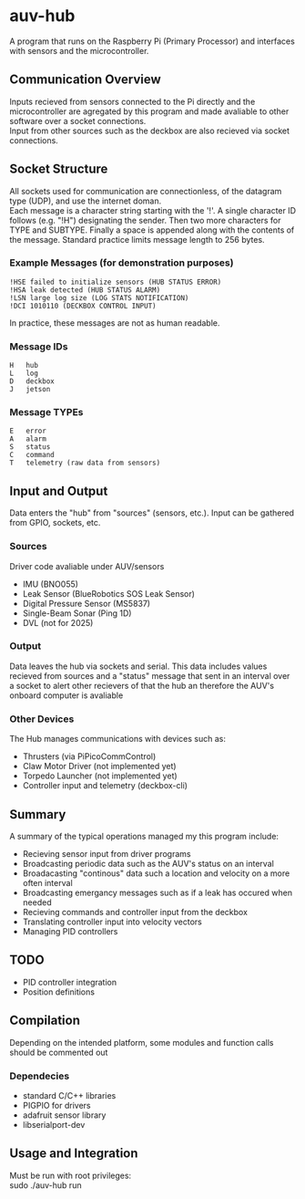 # auv-hub
A program that runs on the Raspberry Pi (Primary Processor) and interfaces with sensors and the microcontroller.


## Communication Overview
Inputs recieved from sensors connected to the Pi directly and the microcontroller are agregated by this program and made avaliable to other software over a socket connections.<br>
Input from other sources such as the deckbox are also recieved via socket connections.

## Socket Structure
All sockets used for communication are connectionless, of the datagram type (UDP), and use the internet doman.<br>
Each message is a character string starting with the '!'. A single character ID follows (e.g. "!H") designating the sender. Then two more characters for TYPE and SUBTYPE. Finally a space is appended along with the contents of the message. Standard practice limits message length to 256 bytes.
### Example Messages (for demonstration purposes)
	!HSE failed to initialize sensors (HUB STATUS ERROR)
	!HSA leak detected (HUB STATUS ALARM)
	!LSN large log size (LOG STATS NOTIFICATION)
	!DCI 1010110 (DECKBOX CONTROL INPUT)
In practice, these messages are not as human readable.
### Message IDs
	H	hub
	L	log
	D	deckbox
	J	jetson	
### Message TYPEs
	E	error
	A	alarm
	S	status
	C 	command
	T	telemetry (raw data from sensors)
## Input and Output
Data enters the "hub" from "sources" (sensors, etc.). Input can be gathered from GPIO, sockets, etc.

### Sources
Driver code avaliable under AUV/sensors
- IMU (BNO055)
- Leak Sensor (BlueRobotics SOS Leak Sensor)
- Digital Pressure Sensor (MS5837)
- Single-Beam Sonar (Ping 1D)
- DVL (not for 2025)

### Output
Data leaves the hub via sockets and serial. This data includes values recieved from sources and a "status" message that sent in an interval over a socket to alert other recievers of that the hub an therefore the AUV's onboard computer is avaliable

### Other Devices
The Hub manages communications with devices such as:<br>
- Thrusters (via PiPicoCommControl)
- Claw Motor Driver (not implemented yet)
- Torpedo Launcher (not implemented yet)
- Controller input and telemetry (deckbox-cli)

## Summary
A summary of the typical operations managed my this program include:
- Recieving sensor input from driver programs
- Broadcasting periodic data such as the AUV's status on an interval
- Broadacasting "continous" data such a location and velocity on a more often interval
- Broadcasting emergancy messages such as if a leak has occured when needed
- Recieving commands and controller input from the deckbox
- Translating controller input into velocity vectors
- Managing PID controllers
 


## TODO
- PID controller integration
- Position definitions


## Compilation
Depending on the intended platform, some modules and function calls should be commented out
### Dependecies
- standard C/C++ libraries
- PIGPIO for drivers
- adafruit sensor library
- libserialport-dev
## Usage and Integration
Must be run with root privileges:<br>
	sudo ./auv-hub run


